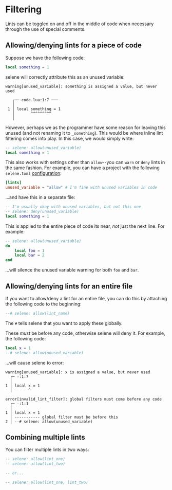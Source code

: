 # Filtering
Lints can be toggled on and off in the middle of code when necessary through the use of special comments.

## Allowing/denying lints for a piece of code
Suppose we have the following code:

```lua
local something = 1
```

selene will correctly attribute this as an unused variable:

```
warning[unused_variable]: something is assigned a value, but never used

   ┌── code.lua:1:7 ───
   │
 1 │ local something = 1
   │       ^^^^^^^^^
   │
```

However, perhaps we as the programmer have some reason for leaving this unused (and not renaming it to `_something`). This would be where inline lint filtering comes into play. In this case, we would simply write:

```lua
-- selene: allow(unused_variable)
local something = 1
```

This also works with settings other than `allow`--you can `warn` or `deny` lints in the same fashion. For example, you can have a project with the following `selene.toml` [configuration](./configuration.md):

```toml
[lints]
unused_variable = "allow" # I'm fine with unused variables in code
```

...and have this in a separate file:

```lua
-- I'm usually okay with unused variables, but not this one
-- selene: deny(unused_variable)
local something = 1
```

This is applied to the entire piece of code its near, *not* just the next line. For example:

```lua
-- selene: allow(unused_variable)
do
    local foo = 1
    local bar = 2
end
```

...will silence the unused variable warning for both `foo` and `bar`.

## Allowing/denying lints for an entire file
If you want to allow/deny a lint for an entire file, you can do this by attaching the following code to the beginning:

```lua
--# selene: allow(lint_name)
```

The `#` tells selene that you want to apply these globally.

These *must* be before any code, otherwise selene will deny it. For example, the following code:

```lua
local x = 1
--# selene: allow(unused_variable)
```

...will cause selene to error:

```
warning[unused_variable]: x is assigned a value, but never used
  ┌─ -:1:7
  │
1 │ local x = 1
  │       ^

error[invalid_lint_filter]: global filters must come before any code
  ┌─ -:1:1
  │
1 │ local x = 1
  │ ----------- global filter must be before this
2 │ --# selene: allow(unused_variable)
```

## Combining multiple lints

You can filter multiple lints in two ways:
```lua
-- selene: allow(lint_one)
-- selene: allow(lint_two)

-- or...

-- selene: allow(lint_one, lint_two)
```
